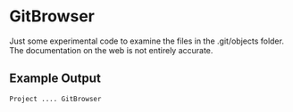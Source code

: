 # GitBrowser
Just some experimental code to examine the files in the .git/objects folder. 
The documentation on the web is not entirely accurate.
## Example Output
```
Project .... GitBrowser

 
 ```
